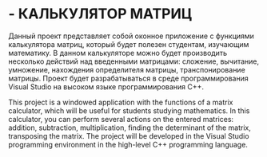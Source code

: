 # - КАЛЬКУЛЯТОР МАТРИЦ
Данный проект представляет собой оконное приложение с функциями калькулятора матриц, который будет полезен студентам, изучающим математику. В данном калькуляторе можно будет производить несколько действий над введенными матрицами: сложение, вычитание, умножение, нахождения определителя матрицы, транспонирование матрицы. Проект будет разрабатываться в среде программирования Visual Studio на высоком языке программирования C++.

This project is a windowed application with the functions of a matrix calculator, which will be useful for students studying mathematics. In this calculator, you can perform several actions on the entered matrices: addition, subtraction, multiplication, finding the determinant of the matrix, transposing the matrix. The project will be developed in the Visual Studio programming environment in the high-level C++ programming language.
